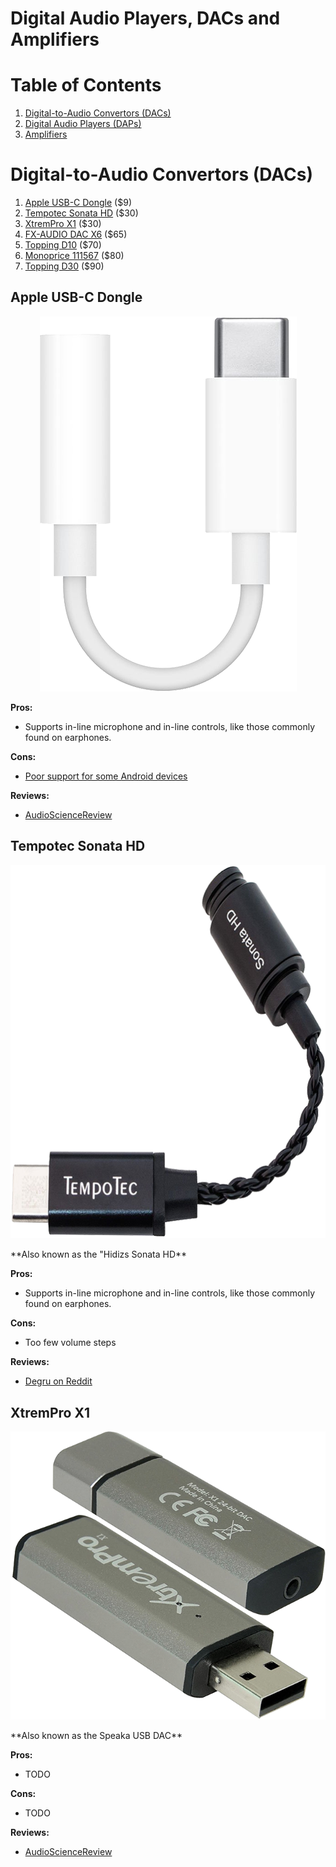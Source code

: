 # Digital Audio Players, DACs and Amplifiers

# Table of Contents
1. [Digital-to-Audio Convertors (DACs)](#digital-to-audio-convertors-(dacs))
2. [Digital Audio Players (DAPs)](#digital-audio-players)
3. [Amplifiers](#amplifiers)

# Digital-to-Audio Convertors (DACs)
1. [Apple USB-C Dongle](#apple-usb-c-dongle) ($9)
2. [Tempotec Sonata HD](#tempotec-sonata-hd) ($30)
3. [XtremPro X1](#xtrempro-x1) ($30)
4. [FX-AUDIO DAC X6](#fx-audio-dac-x6) ($65)
5. [Topping D10](#topping-d10) ($70)
6. [Monoprice 111567](#monoprice-111567) ($80)
7. [Topping D30](#topping-d30) ($90)

## Apple USB-C Dongle
<p style="text-align:center;"><img src="img/audiosources/apple_usb_c_dongle.png"></p>

**Pros:**
- Supports in-line microphone and in-line controls, like those commonly found on earphones.

**Cons:**
- [Poor support for some Android devices](https://forum.xda-developers.com/mi-a1/how-to/t3917495)

**Reviews:**
- [AudioScienceReview](https://www.audiosciencereview.com/forum/index.php?threads/.5541/)

## Tempotec Sonata HD
<p style="text-align:center;"><img src="img/audiosources/tempotec_sonata_hd.png"></p>
**Also known as the "Hidizs Sonata HD**

**Pros:**
- Supports in-line microphone and in-line controls, like those commonly found on earphones.

**Cons:**
- Too few volume steps

**Reviews:**
- [Degru on Reddit](https://www.reddit.com/r/headphones/comments/bwweul/did_someone_say_dongles_tempotechidizs_sonata_hd/eq0w2fr/)

## XtremPro X1
<p style="text-align:center;"><img src="img/audiosources/xtrempro_x1.png"></p>
**Also known as the Speaka USB DAC**

**Pros:**
- TODO

**Cons:**
- TODO

**Reviews:**
- [AudioScienceReview](https://www.audiosciencereview.com/forum/index.php?threads/.2423/)